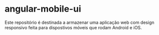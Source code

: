 # angular-mobile-ui
Este repositório é destinada a armazenar uma aplicação web com design responsivo feita para dispostivos móveis que rodam Android e iOS. 
